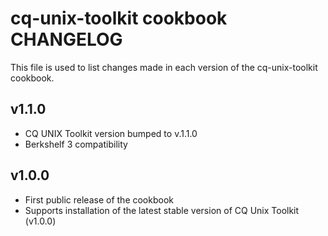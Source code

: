 # cq-unix-toolkit cookbook CHANGELOG

This file is used to list changes made in each version of the cq-unix-toolkit cookbook.

## v1.1.0
- CQ UNIX Toolkit version bumped to v.1.1.0
- Berkshelf 3 compatibility

## v1.0.0
- First public release of the cookbook
- Supports installation of the latest stable version of CQ Unix Toolkit (v1.0.0)
